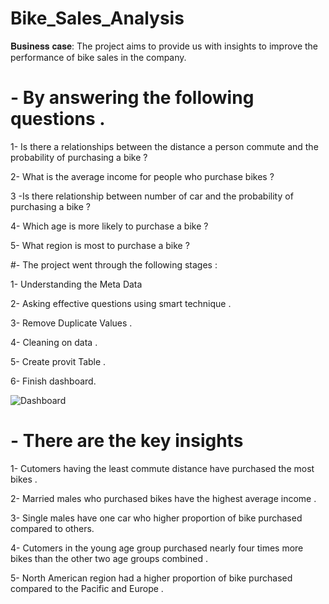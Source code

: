 # Bike_Sales_Analysis
𝐁𝐮𝐬𝐢𝐧𝐞𝐬𝐬 𝐜𝐚𝐬𝐞: The project aims to provide us with insights to improve the performance of bike sales in the company.
# - By answering the following questions .

1- Is there a relationships between the distance a person commute and the probability of purchasing a bike ?

2- What is the average income for people who purchase bikes ?

3 -Is there relationship between number of car and the probability of purchasing a bike ?

4- Which  age is more likely to purchase a bike ?

5- What  region is most to purchase a bike ?

#- The project went through the following stages :

1- Understanding the Meta Data

2- Asking effective questions using smart technique .

3- Remove Duplicate Values .

4- Cleaning on data .

5- Create provit Table .

6- Finish dashboard.

![Dashboard](https://github.com/ZeyadMoawad/Bike_Sales_Analysis/assets/96973429/b161ac69-f336-4d1a-9a12-3a9f817da4f6)

# - There are the key insights  
1- Cutomers having the least commute distance have purchased the most bikes .

2- Married males who purchased bikes  have the highest average income .

3- Single males have one car  who higher proportion of bike purchased compared to others.

4- Cutomers in the young age group purchased nearly four times more  bikes than the other two age groups combined .

5- North American region had a higher proportion of bike purchased compared to the Pacific and Europe .
